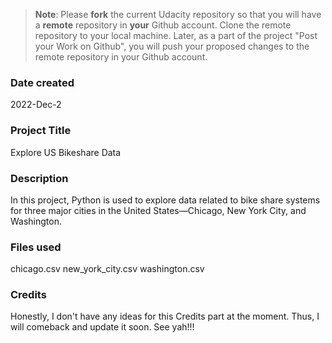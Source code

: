 >**Note**: Please **fork** the current Udacity repository so that you will have a **remote** repository in **your** Github account. Clone the remote repository to your local machine. Later, as a part of the project "Post your Work on Github", you will push your proposed changes to the remote repository in your Github account.

### Date created
2022-Dec-2

### Project Title
Explore US Bikeshare Data

### Description
In this project, Python is used to explore data related to bike share systems for three major cities in the United States—Chicago, New York City, and Washington.

### Files used
chicago.csv
new_york_city.csv
washington.csv

### Credits
Honestly, I don't have any ideas for this Credits part at the moment. Thus, I will comeback and update it soon. See yah!!!

